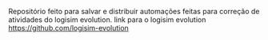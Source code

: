 Repositório feito para salvar e distribuir automações feitas para correção de atividades do logisim evolution.
link para o logisim evolution https://github.com/logisim-evolution
